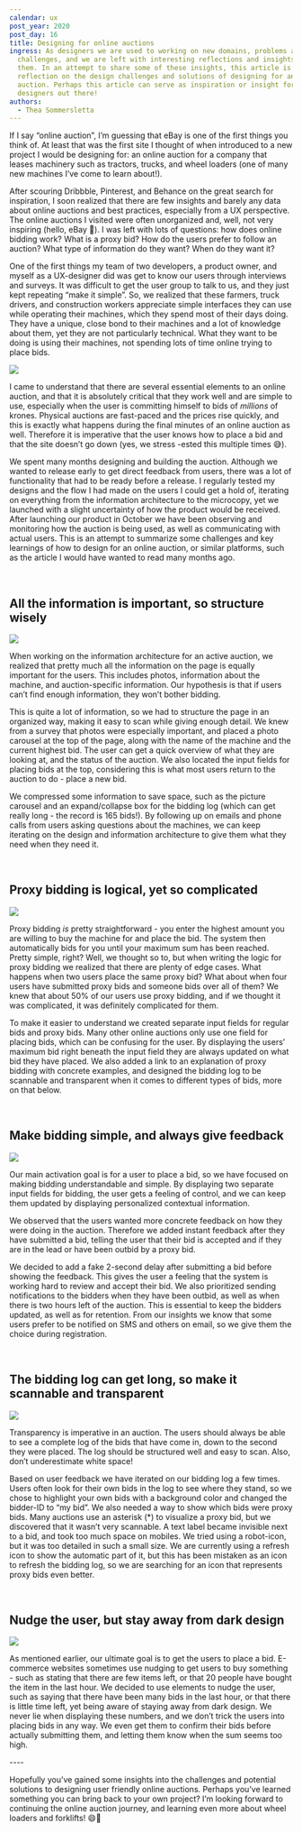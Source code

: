```yaml
---
calendar: ux
post_year: 2020
post_day: 16
title: Designing for online auctions
ingress: As designers we are used to working on new domains, problems and design
  challenges, and we are left with interesting reflections and insights about
  them. In an attempt to share some of these insights, this article is a
  reflection on the design challenges and solutions of designing for an online
  auction. Perhaps this article can serve as inspiration or insight for other
  designers out there!
authors:
  - Thea Sommersletta
---
```

If I say “online auction”, I’m guessing that eBay is one of the first things you think of. At least that was the first site I thought of when introduced to a new project I would be designing for: an online auction for a company that leases machinery such as tractors, trucks, and wheel loaders (one of many new machines I’ve come to learn about!).

After scouring Dribbble, Pinterest, and Behance on the great search for inspiration, I soon realized that there are few insights and barely any data about online auctions and best practices, especially from a UX perspective. The online auctions I visited were often unorganized and, well, not very inspiring (hello, eBay 😬). I was left with lots of questions: how does online bidding work? What is a proxy bid? How do the users prefer to follow an auction? What type of information do they want? When do they want it?

One of the first things my team of two developers, a product owner, and myself as a UX-designer did was get to know our users through interviews and surveys. It was difficult to get the user group to talk to us, and they just kept repeating “make it simple”. So, we realized that these farmers, truck drivers, and construction workers appreciate simple interfaces they can use while operating their machines, which they spend most of their days doing. They have a unique, close bond to their machines and a lot of knowledge about them, yet they are not particularly technical. What they want to be doing is using their machines, not spending lots of time online trying to place bids.

![](https://media.giphy.com/media/xT5LMESHbV1KLGMsq4/giphy.gif)

I came to understand that there are several essential elements to an online auction, and that it is absolutely critical that they work well and are simple to use, especially when the user is committing himself to bids of *millions* of krones. Physical auctions are fast-paced and the prices rise quickly, and this is exactly what happens during the final minutes of an online auction as well. Therefore it is imperative that the user knows how to place a bid and that the site doesn’t go down (yes, we stress -ested this multiple times 😅). 

We spent many months designing and building the auction. Although we wanted to release early to get direct feedback from users, there was a lot of functionality that had to be ready before a release. I regularly tested my designs and the flow I had made on the users I could get a hold of, iterating on everything from the information architecture to the microcopy, yet we launched with a slight uncertainty of how the product would be received. After launching our product in October we have been observing and monitoring how the auction is being used, as well as communicating with actual users. This is an attempt to summarize some challenges and key learnings of how to design for an online auction, or similar platforms, such as the article I would have wanted to read many months ago. 

<p>&nbsp;</p>

## All the information is important, so structure wisely
![](/assets/info6.png)

When working on the information architecture for an active auction, we realized that pretty much all the information on the page is equally important for the users. This includes photos, information about the machine, and auction-specific information. Our hypothesis is that if users can’t find enough information, they won’t bother bidding. 

This is quite a lot of information, so we had to structure the page in an organized way, making it easy to scan while giving enough detail. We knew from a survey that photos were especially important, and placed a photo carousel at the top of the page, along with the name of the machine and the current highest bid. The user can get a quick overview of what they are looking at, and the status of the auction. We also located the input fields for placing bids at the top, considering this is what most users return to the auction to do - place a new bid. 

We compressed some information to save space, such as the picture carousel and an expand/collapse box for the bidding log (which can get really long - the record is 165 bids!). By following up on emails and phone calls from users asking questions about the machines, we can keep iterating on the design and information architecture to give them what they need when they need it. 

<p>&nbsp;</p>

## Proxy bidding is logical, yet so complicated
![](/assets/proxybid3.png)

Proxy bidding *is* pretty straightforward - you enter the highest amount you are willing to buy the machine for and place the bid. The system then automatically bids for you until your maximum sum has been reached. Pretty simple, right? Well, we thought so to, but when writing the logic for proxy bidding we realized that there are plenty of edge cases. What happens when two users place the same proxy bid? What about when four users have submitted proxy bids and someone bids over all of them? We knew that about 50% of our users use proxy bidding, and if we thought it was complicated, it was definitely complicated for them.

To make it easier to understand we created separate input fields for regular bids and proxy bids. Many other online auctions only use one field for placing bids, which can be confusing for the user. By displaying the users’ maximum bid right beneath the input field they are always updated on what bid they have placed. We also added a link to an explanation of proxy bidding with concrete examples, and designed the bidding log to be scannable and transparent when it comes to different types of bids, more on that below. 

<p>&nbsp;</p>

## Make bidding simple, and always give feedback
![](/assets/bidding2.png)

Our main activation goal is for a user to place a bid, so we have focused on making bidding understandable and simple. By displaying two separate input fields for bidding, the user gets a feeling of control, and we can keep them updated by displaying personalized contextual information. 

We observed that the users wanted more concrete feedback on how they were doing in the auction. Therefore we added instant feedback after they have submitted a bid, telling the user that their bid is accepted and if they are in the lead or have been outbid by a proxy bid.

We decided to add a fake 2-second delay after submitting a bid before showing the feedback. This gives the user a feeling that the system is working hard to review and accept their bid. We also prioritized sending notifications to the bidders when they have been outbid, as well as when there is two hours left of the auction. This is essential to keep the bidders updated, as well as for retention. From our insights we know that some users prefer to be notified on SMS and others on email, so we give them the choice during registration. 

<p>&nbsp;</p>

## The bidding log can get long, so make it scannable and transparent
![](/assets/biddinglog5.png)

Transparency is imperative in an auction. The users should always be able to see a complete log of the bids that have come in, down to the second they were placed. The log should be structured well and easy to scan. Also, don’t underestimate white space!

Based on user feedback we have iterated on our bidding log a few times. Users often look for their own bids in the log to see where they stand, so we chose to highlight your own bids with a background color and changed the bidder-ID to “my bid”. We also needed a way to show which bids were proxy bids. Many auctions use an asterisk (*) to visualize a proxy bid, but we discovered that it wasn’t very scannable. A text label became invisible next to a bid, and took too much space on mobiles. We tried using a robot-icon, but it was too detailed in such a small size. We are currently using a refresh icon to show the automatic part of it, but this has been mistaken as an icon to refresh the bidding log, so we are searching for an icon that represents proxy bids even better.

<p>&nbsp;</p>

## Nudge the user, but stay away from dark design
![](/assets/nudge.png)

As mentioned earlier, our ultimate goal is to get the users to place a bid. E-commerce websites sometimes use nudging to get users to buy something - such as stating that there are few items left, or that 20 people have bought the item in the last hour. We decided to use elements to nudge the user, such as saying that there have been many bids in the last hour, or that there is little time left, yet being aware of staying away from dark design. We never lie when displaying these numbers, and we don’t trick the users into placing bids in any way. We even get them to confirm their bids before actually submitting them, and letting them know when the sum seems too high. 

\---- 

Hopefully you’ve gained some insights into the challenges and potential solutions to designing user friendly online auctions. Perhaps you’ve learned something you can bring back to your own project? I’m looking forward to continuing the online auction journey, and learning even more about wheel loaders and forklifts! 😄🚜